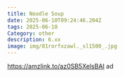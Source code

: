 ```yaml
---
title: Noodle Soup
date: 2025-06-10T09:24:46.204Z
tags: 2025-06-10
Category: other
description: 6.xx
image: img/81rorfxzawl._sl1500_.jpg
---
```

https://amzlink.to/az0SB5XelsBAI ad